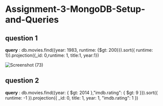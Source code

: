 # Assignment-3-MongoDB-Setup-and-Queries

## question 1

**query** : db.movies.find({year: 1983, runtime: {$gt: 200}}).sort({ runtime: 1}).projection({_id: 0,runtime: 1, title:1, year:1})

![Screenshot (73)](https://github.com/FordPipatkittikul/Assignment-3-MongoDB-Setup-and-Queries/assets/121902625/a2fcf39a-7349-415f-8daf-b271b97ead6f)

## question 2
**query** : db.movies.find({year: { $gt: 2014 },"imdb.rating": { $gt: 9 }}).sort({ runtime: -1 }).projection({ _id: 0, title: 1, year: 1, "imdb.rating": 1 })
